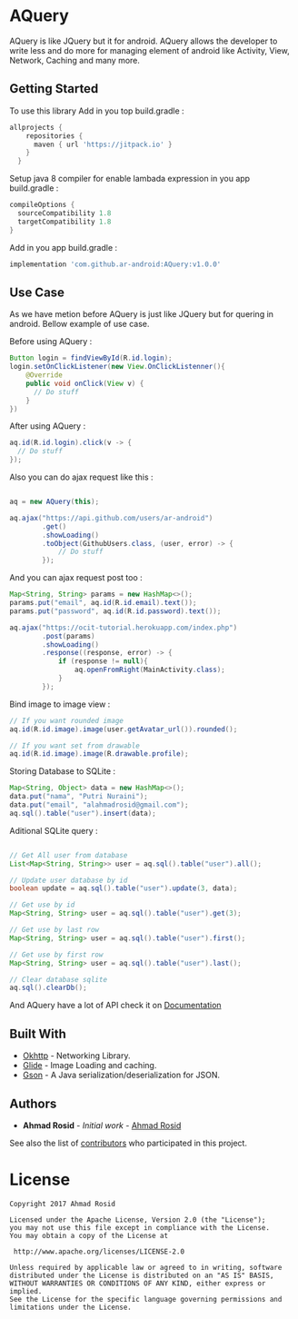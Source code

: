 # AQuery

AQuery is like JQuery but it for android. AQuery allows the developer to write less and do more for managing element of android like Activity, View, Network, Caching and many more.

## Getting Started

To use this library Add in you top build.gradle :

```gradle
allprojects {
    repositories {
      maven { url 'https://jitpack.io' }
    }
  }
```

Setup java 8 compiler for enable lambada expression in you app build.gradle :

```gradle
compileOptions {
  sourceCompatibility 1.8
  targetCompatibility 1.8
}
```

Add in you app build.gradle :

```gradle
implementation 'com.github.ar-android:AQuery:v1.0.0'
```

## Use Case

As we have metion before AQuery is just like JQuery but for quering in android. Bellow example of use case.

Before using AQuery :

```java
Button login = findViewById(R.id.login);
login.setOnClickListener(new View.OnClickListenner(){
    @Override
    public void onClick(View v) {
      // Do stuff
    }
})
```

After using AQuery :
```java
aq.id(R.id.login).click(v -> {
  // Do stuff
});
```

Also you can do ajax request like this :

```java

aq = new AQuery(this);

aq.ajax("https://api.github.com/users/ar-android")
        .get()
        .showLoading()
        .toObject(GithubUsers.class, (user, error) -> {
            // Do stuff
        });

```

And you can ajax request post too :

```java
Map<String, String> params = new HashMap<>();
params.put("email", aq.id(R.id.email).text());
params.put("password", aq.id(R.id.password).text());

aq.ajax("https://ocit-tutorial.herokuapp.com/index.php")
        .post(params)
        .showLoading()
        .response((response, error) -> {
            if (response != null){
                aq.openFromRight(MainActivity.class);
            }
        });

```

Bind image to image view :

```java
// If you want rounded image
aq.id(R.id.image).image(user.getAvatar_url()).rounded();

// If you want set from drawable
aq.id(R.id.image).image(R.drawable.profile);

```

Storing Database to SQLite :

```java
Map<String, Object> data = new HashMap<>();
data.put("nama", "Putri Nuraini");
data.put("email", "alahmadrosid@gmail.com");
aq.sql().table("user").insert(data);
```

Aditional SQLite query :
```java

// Get All user from database
List<Map<String, String>> user = aq.sql().table("user").all();

// Update user database by id
boolean update = aq.sql().table("user").update(3, data);

// Get use by id
Map<String, String> user = aq.sql().table("user").get(3);

// Get use by last row
Map<String, String> user = aq.sql().table("user").first();

// Get use by first row
Map<String, String> user = aq.sql().table("user").last();

// Clear database sqlite
aq.sql().clearDb();
```
And AQuery have a lot of API check it on [Documentation](https://ar-android.github.io/AQuery)

## Built With

* [Okhttp](https://github.com/square/okhttp) - Networking Library.
* [Glide](https://github.com/bumptech/glide) - Image Loading and caching.
* [Gson](https://github.com/google/gson) - A Java serialization/deserialization for JSON.

## Authors

* **Ahmad Rosid** - *Initial work* - [Ahmad Rosid](https://github.com/ar-android)

See also the list of [contributors](https://github.com/ar-android/AQuery/contributors) who participated in this project.

# License

    Copyright 2017 Ahmad Rosid

    Licensed under the Apache License, Version 2.0 (the "License");
    you may not use this file except in compliance with the License.
    You may obtain a copy of the License at

     http://www.apache.org/licenses/LICENSE-2.0

    Unless required by applicable law or agreed to in writing, software
    distributed under the License is distributed on an "AS IS" BASIS,
    WITHOUT WARRANTIES OR CONDITIONS OF ANY KIND, either express or implied.
    See the License for the specific language governing permissions and
    limitations under the License.